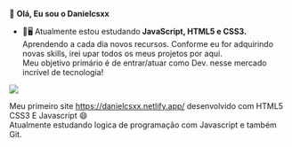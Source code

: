 👋 <b> Olá, Eu sou o Danielcsxx </b>
- 🌱🖥 Atualmente estou estudando<b> JavaScript, HTML5 e CSS3. </b><br> 
 Aprendendo a cada dia novos recursos. Conforme eu for adquirindo novas skills, irei upar todos os meus projetos por aqui.<br> Meu objetivo primário é de entrar/atuar como Dev. nesse mercado incrível de tecnologia!
<img src="https://cdn.jsdelivr.net/gh/devicons/devicon/icons/html5/html5-original.svg" />
          
Meu primeiro site https://danielcsxx.netlify.app/ desenvolvido com HTML5 CSS3 E Javascript 😄<br>
Atualmente estudando logica de programação com Javascript e também Git.
<!---
Danielcsxx/Danielcsxx is a ✨ special ✨ repository because its `README.md` (this file) appears on your GitHub profile.
You can click the Preview link to take a look at your changes.
--->
